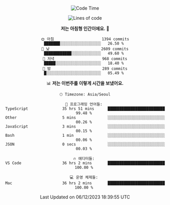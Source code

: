 <div align="center">

<br />

 <!--START_SECTION:waka-->
![Code Time](http://img.shields.io/badge/Code%20Time-1%2C765%20hrs%208%20mins-blue)

![Lines of code](https://img.shields.io/badge/%EC%A0%80%EB%8A%94%20%EC%97%AC%ED%83%9C%EA%B9%8C%EC%A7%80%20-3.5%20million%20%EC%A4%84%EC%9D%98%20%EC%BD%94%EB%93%9C%EB%A5%BC%20%EC%9E%91%EC%84%B1%ED%96%88%EC%96%B4%EC%9A%94.-blue)

**저는 아침형 인간이에요. 🐤** 

```text
🌞 아침                     1394 commits        ███████░░░░░░░░░░░░░░░░░░   26.50 % 
🌆 낮　                     2609 commits        ████████████░░░░░░░░░░░░░   49.60 % 
🌃 저녁                     968 commits         █████░░░░░░░░░░░░░░░░░░░░   18.40 % 
🌙 밤　                     289 commits         █░░░░░░░░░░░░░░░░░░░░░░░░   05.49 % 
```


📊 **저는 이번주를 이렇게 시간을 보냈어요.** 

```text
🕑︎ Timezone: Asia/Seoul

💬 프로그래밍 언어들: 
TypeScript               35 hrs 51 mins      █████████████████████████   99.48 % 
Other                    5 mins              ░░░░░░░░░░░░░░░░░░░░░░░░░   00.26 % 
JavaScript               3 mins              ░░░░░░░░░░░░░░░░░░░░░░░░░   00.15 % 
Bash                     1 min               ░░░░░░░░░░░░░░░░░░░░░░░░░   00.06 % 
JSON                     0 secs              ░░░░░░░░░░░░░░░░░░░░░░░░░   00.03 % 

🔥 에디터들: 
VS Code                  36 hrs 2 mins       █████████████████████████   100.00 % 

💻 운영 체제들: 
Mac                      36 hrs 2 mins       █████████████████████████   100.00 % 
```


 Last Updated on 06/12/2023 18:39:55 UTC
<!--END_SECTION:waka-->

</div>
